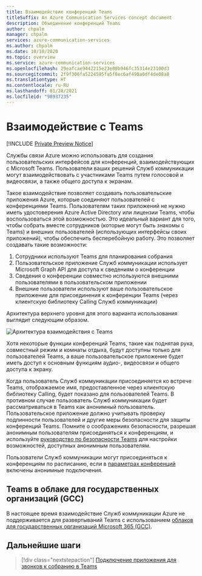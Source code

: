```yaml
---
title: Взаимодействие конференций Teams
titleSuffix: An Azure Communication Services concept document
description: Объединение конференций Teams
author: chpalm
manager: chpalm
services: azure-communication-services
ms.author: chpalm
ms.date: 10/10/2020
ms.topic: overview
ms.service: azure-communication-services
ms.openlocfilehash: 29eafcae9442215e23e80b946fc35314e23100d3
ms.sourcegitcommit: 2f9f306fa5224595fa5f8ec6af498a0df4de08a8
ms.translationtype: HT
ms.contentlocale: ru-RU
ms.lasthandoff: 01/28/2021
ms.locfileid: "98937235"
---
```

# <a name="teams-interoperability"></a>Взаимодействие с Teams

[!INCLUDE [Private Preview Notice](../../includes/private-preview-include.md)]

Службы связи Azure можно использовать для создания пользовательских интерфейсов для конференций, взаимодействующих с Microsoft Teams. Пользователи ваших решений Служб коммуникации могут взаимодействовать с участниками Teams путем голосовой и видеосвязи, а также общего доступа к экранам.

Такое взаимодействие позволяет создавать пользовательские приложения Azure, которые соединяют пользователей с конференциями Teams. Пользователям таких приложений не нужно иметь удостоверения Azure Active Directory или лицензии Teams, чтобы воспользоваться этой возможностью. Это идеальный вариант для того, чтобы собрать вместе сотрудников (которые могут быть знакомы с Teams) и внешних пользователей (использующих интерфейсы своих приложений), чтобы обеспечить бесперебойную работу. Это позволяет создавать такие возможности:

1. Сотрудники используют Teams для планирования собрания
2. Пользовательское приложение Служб коммуникации использует Microsoft Graph API для доступа к сведениям о конференции
3. Сведения о конференции совместно используются внешними пользователями в пользовательском приложении
4. Внешние пользователи используют ваше пользовательское приложение для присоединения к конференции Teams (через клиентскую библиотеку Calling Служб коммуникации)

Архитектура верхнего уровня для этого варианта использования выглядит следующим образом. 

![Архитектура взаимодействия с Teams](..//media/call-flows/teams-interop.png)

Хотя некоторые функции конференций Teams, такие как поднятая рука, совместный режим и комнаты отдыха, будут доступны только для пользователей Teams, а ваше пользовательское приложение будет иметь доступ к основным функциям аудио-, видеосвязи и общего доступа к экрану.

Когда пользователь Служб коммуникации присоединяется ко встрече Teams, отображаемое имя, предоставленное через клиентскую библиотеку Calling, будет показано для пользователей Teams. В противном случае пользователь Служб коммуникации будет рассматриваться в Teams как анонимный пользователь. Пользовательское приложение должно учитывать проверку подлинности пользователей и другие меры безопасности для защиты конференций Teams. Помните о соображениях безопасности, разрешая анонимным пользователям присоединяться к конференциям, и используйте [руководство по безопасности Teams](/microsoftteams/teams-security-guide#addressing-threats-to-teams-meetings) для настройки возможностей, доступных анонимным пользователям.

Пользователи Служб коммуникации могут присоединяться к конференциям по расписанию, если в [параметрах конференций](/microsoftteams/meeting-settings-in-teams) включены анонимные подключения.

## <a name="teams-in-government-clouds-gcc"></a>Teams в облаке для государственных организаций (GCC)
В настоящее время взаимодействие Служб коммуникации Azure не поддерживается для развертываний Teams с использованием [облаков для государственных организаций Microsoft 365 (GCC)](/MicrosoftTeams/plan-for-government-gcc). 

## <a name="next-steps"></a>Дальнейшие шаги

> [!div class="nextstepaction"]
> [Подключение приложения для звонков к собранию в Teams](../../quickstarts/voice-video-calling/get-started-teams-interop.md)